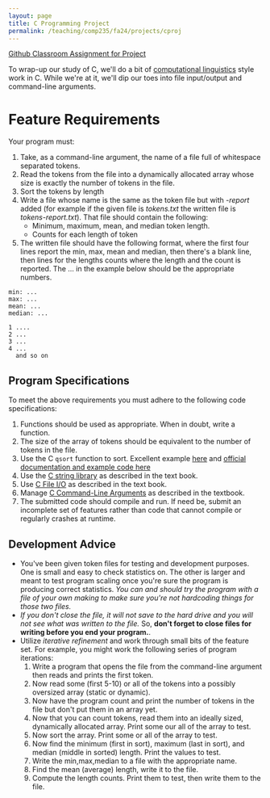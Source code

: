 ```yaml
---
layout: page
title: C Programming Project
permalink: /teaching/comp235/fa24/projects/cproj
---
```


[Github Classroom Assignment for Project](https://classroom.github.com/a/lZ0bcPxB)

To wrap-up our study of C, we'll do a bit of [computational linguistics](https://en.wikipedia.org/wiki/Computational_linguistics) style work in C. While we're at it, we'll dip our toes into file input/output and command-line arguments. 


# Feature Requirements

Your program must:
1. Take, as a command-line argument, the name of a file full of whitespace separated tokens.
2. Read the tokens from the file into a dynamically allocated array whose size is exactly the number of tokens in the file.  
3. Sort the tokens by length
4. Write a file whose name is the same as the token file but with *-report* added (for example if the given file is *tokens.txt* the written file is *tokens-report.txt*). That file should contain the following:
    * Minimum, maximum, mean, and median token length. 
    * Counts for each length of token
5. The written file should have the following format, where the first four lines report the min, max, mean and median, then there's a blank line, then lines for the lengths counts where the length and the count is reported.  The ... in the example below should be the appropriate numbers. 
```
min: ...
max: ...
mean: ...
median: ...

1 ....
2 ...
3 ...
4 ...
  and so on
```

## Program Specifications

To meet the above requirements you must adhere to the following code specifications:

1. Functions should be used as appropriate. When in doubt, write a function. 
2. The size of the array of tokens should be equivalent to the number of tokens in the file. 
3. Use the C `qsort` function to sort. Excellent example [here](https://stackoverflow.com/a/1788048/1042494) and [official documentation and example code here](https://en.cppreference.com/w/c/algorithm/qsort)
4. Use the [C string library](https://diveintosystems.org/book/C2-C_depth/strings.html) as described in the text book.
5. Use [C File I/O](https://diveintosystems.org/book/C2-C_depth/IO.html#_file_inputoutput) as described in the text book. 
6. Manage [C Command-Line Arguments](https://diveintosystems.org/book/C2-C_depth/advanced_cmd_line_args.html#_c_cmd_line_args_) as described in the textbook. 
7. The submitted code should compile and run. If need be, submit an incomplete set of features rather than code that cannot compile or regularly crashes at runtime. 

## Development Advice

*   You've been given token files for testing and development purposes. One is small and easy to check statistics on. The other is larger and meant to test program scaling once you're sure the program is producing correct statistics. *You can and should try the program with a file of your own making to make sure you're not hardcoding things for those two files.*
*   *If you don't close the file, it will not save to the hard drive and you will not see what was written to the file.* So, **don't forget to close files for writing before you end your program.**.
*   Utilize *iterative refinement* and work through small bits of the feature set.  For example, you might work the following series of program iterations:
    1. Write a program that opens the file from the command-line argument then reads and prints the first token.
    2. Now read some (first 5-10) or all of the tokens into a possibly oversized array (static or dynamic). 
    3. Now have the program count and print the number of tokens in the file but don't put them in an array yet.
    4. Now that you can count tokens, read them into an ideally sized, dynamically allocated array. Print some our all of the array to test.
    5. Now sort the array. Print some or all of the array to test. 
    6. Now find the minimum (first in sort), maximum (last in sort), and median (middle in sorted) length. Print the values to test.
    7. Write the min,max,median to a file with the appropriate name. 
    8. Find the mean (average) length, write it to the file. 
    9. Compute the length counts. Print them to test, then write them to the file. 